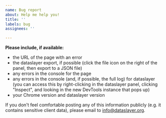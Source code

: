 ```yaml
---
name: Bug report
about: Help me help you!
title: ''
labels: bug
assignees: ''

---
```


**Please include, if available:**
- the URL of the page with an error
- the dataslayer export, if possible (click the file icon on the right of the panel, then export to a JSON file)
- any errors in the console for the page
- any errors in the console (and, if possible, the full log) for dataslayer (you can access this by right-clicking in the dataslayer panel, clicking "Inspect", and looking in the new DevTools instance that pops up)
- your Chrome version and dataslayer version

If you don't feel comfortable posting any of this information publicly (e.g. it contains sensitive client data), please email to info@dataslayer.org.
